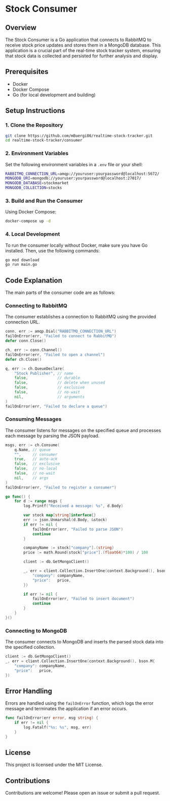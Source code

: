 # Stock Consumer

## Overview

The Stock Consumer is a Go application that connects to RabbitMQ to receive stock price updates and stores them in a MongoDB database. This application is a crucial part of the real-time stock tracker system, ensuring that stock data is collected and persisted for further analysis and display.

## Prerequisites

- Docker
- Docker Compose
- Go (for local development and building)

## Setup Instructions

### 1. Clone the Repository

```sh
git clone https://github.com/mBuergi86/realtime-stock-tracker.git
cd realtime-stock-tracker/consumer
```

### 2. Environment Variables

Set the following environment variables in a `.env` file or your shell:

```sh
RABBITMQ_CONNECTION_URL=amqp://youruser:yourpassword@localhost:5672/
MONGODB_URI=mongodb://youruser:yourpassword@localhost:27017/
MONGODB_DATABASE=stockmarket
MONGODB_COLLECTION=stocks
```

### 3. Build and Run the Consumer

Using Docker Compose:

```sh
docker-compose up -d
```

### 4. Local Development

To run the consumer locally without Docker, make sure you have Go installed. Then, use the following commands:

```sh
go mod download
go run main.go
```

## Code Explanation

The main parts of the consumer code are as follows:

### Connecting to RabbitMQ

The consumer establishes a connection to RabbitMQ using the provided connection URL.

```go
conn, err := amqp.Dial("RABBITMQ_CONNECTION_URL")
failOnError(err, "Failed to connect to RabbitMQ")
defer conn.Close()

ch, err := conn.Channel()
failOnError(err, "Failed to open a channel")
defer ch.Close()

q, err := ch.QueueDeclare(
    "Stock Publisher", // name
    false,             // durable
    false,             // delete when unused
    false,             // exclusive
    false,             // no-wait
    nil,               // arguments
)
failOnError(err, "Failed to declare a queue")
```

### Consuming Messages

The consumer listens for messages on the specified queue and processes each message by parsing the JSON payload.

```go
msgs, err := ch.Consume(
    q.Name, // queue
    "",     // consumer
    true,   // auto-ack
    false,  // exclusive
    false,  // no-local
    false,  // no-wait
    nil,    // args
)
failOnError(err, "Failed to register a consumer")

go func() {
    for d := range msgs {
        log.Printf("Received a message: %s", d.Body)

        var stock map[string]interface{}
        err := json.Unmarshal(d.Body, &stock)
        if err != nil {
            failOnError(err, "Failed to parse JSON")
            continue
        }

        companyName := stock["company"].(string)
        price := math.Round(stock["price"].(float64)*100) / 100

        client := db.GetMongoClient()

        _, err = client.Collection.InsertOne(context.Background(), bson.M{
            "company": companyName,
            "price":   price,
        })

        if err != nil {
            failOnError(err, "Failed to insert document")
            continue
        }
    }
}()
```

### Connecting to MongoDB

The consumer connects to MongoDB and inserts the parsed stock data into the specified collection.

```go
client := db.GetMongoClient()
_, err = client.Collection.InsertOne(context.Background(), bson.M{
    "company": companyName,
    "price":   price,
})
```

## Error Handling

Errors are handled using the `failOnError` function, which logs the error message and terminates the application if an error occurs.

```go
func failOnError(err error, msg string) {
    if err != nil {
        log.Fatalf("%s: %s", msg, err)
    }
}
```

## License

This project is licensed under the MIT License.

## Contributions

Contributions are welcome! Please open an issue or submit a pull request.
